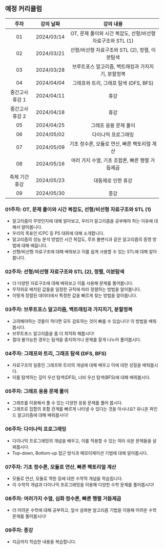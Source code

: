 ## 예정 커리큘럼

| 주차 | 강의 날짜 |              강의 내용                |
| :--: | :------: |:--------------------------------------------: | 
| 01 | 2024/03/14 | OT, 문제 풀이와 시간 복잡도, 선형/비선형 자료구조와 STL (1) |
| 02 | 2024/03/21 | 선형/비선형 자료구조와 STL (2), 정렬, 이분탐색 |  |
| 03 | 2024/03/28 | 브루트포스 알고리즘, 백트래킹과 가지치기, 분할정복 |  |
| 04 | 2024/04/04 | 그래프와 트리, 그래프 탐색 (DFS, BFS) |  |
| 중간고사 휴강 1 | 2024/04/11 | 휴강 |  |
| 중간고사 휴강 2 | 2024/04/18 | 휴강 |  |
| 05 | 2024/04/25 | 그래프 응용 문제 풀이 |  |
| 06 | 2024/05/02 | 다이나믹 프로그래밍 |  |
| 07 | 2024/05/09 | 기초 정수론, 모듈로 연산, 빠른 팩토리얼 계산  |  |
| 08 | 2024/05/16 | 여러 가지 수열, 기초 조합론, 빠른 행렬 거듭제곱 |  |
| 축제 기간 휴강 | 2024/05/23 | 대동제로 인한 휴강 |  |
| 09 | 2024/05/30 | 종강 |  |

### 01주차: OT, 문제 풀이와 시간 복잡도, 선형/비선형 자료구조와 STL (1)

- 알고리즘이 무엇인지에 대해 알아보고, 우리가 알고리즘을 공부해야 하는 이유에 대해서 알아봅니다.
- 우리의 목표인 ICPC 등 PS 대회에 대해 소개합니다.
- 알고리즘의 성능 분석 방법인 시간 복잡도, 루프 불변식과 같은 알고리즘의 증명 방법에 대해 배웁니다.
- 선형/비선형 자료구조에 대해 배워보고 이를 쉽게 사용할 수 있는 STL에 대해 알아봅니다.

### 02주차: 선형/비선형 자료구조와 STL (2), 정렬, 이분탐색

- 더 다양한 자료구조에 대해 배워보고 이를 사용해 문제를 풀어봅니다.
- 무작위로 배치된 값들을 일정한 규칙에 따라 정렬하는 방법을 알아봅니다.
- 이렇게 정렬된 데이터에서 특정한 값을 빠르게 찾는 방법을 알아봅니다.

### 03주차: 브루트포스 알고리즘, 백트래킹과 가지치기, 분할정복

- 고려해야하는 것들이 적다면 모두 검토하는 것이 빠를 수 있습니다! 이 방법을 배워봅시다.
- 브루트포스 알고리즘을 좀 더 최적화 해봅시다!
- 절대 불가능한 경우는 탐색을 중지하거나 문제를 잘게 나누어 풀어봅시다.

### 04주차: 그래프와 트리, 그래프 탐색 (DFS, BFS)

- 자료구조의 일종인 그래프와 트리의 개념에 대해 배우고 이에 대한 성질을 배워봅시다.
- 이를 탐색하는 깊이 우선 탐색(DFS), 너비 우선 탐색(BFS)에 대해 배워봅시다.

### 05주차: 그래프 응용 문제 풀이

- 그래프를 이용해서 풀 수 있는 다양한 응용 문제를 풀어 봅시다.
- 그래프로 집합의 포함 관계를 빠르게 나타낼 수 있다는 것을 아시나요? 유니온 파인드 알고리즘에 대해 배워봅시다!

### 06주차: 다이나믹 프로그래밍

- 다이나믹 프로그래밍의 개념을 배우고, 이를 적용할 수 있는 여러 쉬운 문제들을 살펴봅시다.
- Top-down, Bottom-up 접근 방식과 메모이제이션 기법에 대해 알아봅시다.

### 07주차: 기초 정수론, 모듈로 연산, 빠른 팩토리얼 계산

- 모듈로 연산, 모듈로 역원 등에 대한 수학적 개념을 학습힙니다.
- 이 수학적 개념과 다이나믹 프로그래밍을 이용해 다양한 수학 문제를 풀어봅시다!

### 08주차: 여러가지 수열, 심화 정수론, 빠른 행렬 거듭제곱

- 더 어려운 수학에 대해 공부하고, 앞서 살펴본 알고리즘 기법을 이용해 어려운 수학 문제를 풀어봅시다!

### 09주차: 종강 

- 지금까지 학습한 내용을 복습합니다.
